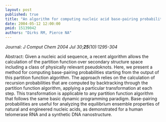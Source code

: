```yaml
---
layout: post
published: true
title: "An algorithm for computing nucleic acid base-pairing probabilities including pseudoknots."
date: 2004-05-12 12:00:00
pmid: 15139042
authors: "Dirks RM, Pierce NA"
---
```


Journal: *J Comput Chem 2004 Jul 30;**25**(10):1295-304*

Abstract: Given a nucleic acid sequence, a recent algorithm allows the calculation of the partition function over secondary structure space including a class of physically relevant pseudoknots. Here, we present a method for computing base-pairing probabilities starting from the output of this partition function algorithm. The approach relies on the calculation of recursion probabilities that are computed by backtracking through the partition function algorithm, applying a particular transformation at each step. This transformation is applicable to any partition function algorithm that follows the same basic dynamic programming paradigm. Base-pairing probabilities are useful for analyzing the equilibrium ensemble properties of natural and engineered nucleic acids, as demonstrated for a human telomerase RNA and a synthetic DNA nanostructure.

